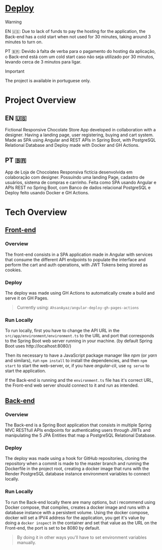 # [Deploy](https://edhet.github.io/ChocolateStore-Frontend/)

> [!WARNING]  
> EN 🇺🇸: Due to lack of funds to pay the hosting for the application, the Back-end has a cold start when not used for 30 minutes, taking around 3 minutes to turn on.
> 
> PT 🇧🇷: Devido à falta de verba para o pagamento do hosting da aplicação, o Back-end está com um cold start caso não seja utilizado por 30 minutos, levando cerca de 3 minutos para ligar.

> [!IMPORTANT]  
> The project is available in portuguese only.

# Project Overview

## EN 🇺🇸

Fictional Responsive Chocolate Store App developed in collaboration with a designer. Having a landing page, user registering, buying and cart system. Made as SPA using Angular and REST APIs in Spring Boot, with PostgreSQL Relational Database and Deploy made with Docker and GH Actions.

## PT 🇧🇷

App de Loja de Chocolates Responsiva fictícia desenvolvida em colaboração com designer. Possuíndo uma landing Page, cadastro de usuários, sistema de compras e carrinho. Feita como SPA usando Angular e APIs REST no Spring Boot, com Banco de dados relacional PostgreSQL e Deploy feito usando Docker e GH Actions.

# Tech Overview
## [Front-end](https://github.com/Edhet/ChocolateStore-Frontend/)

### Overview

The front-end consists in a SPA application made in Angular with services that consume the different API endpoints to populate the interface and perform the cart and auth operations, with JWT Tokens being stored as cookies.

### Deploy

The deploy was made using GH Actions to automatically create a build and serve it on GH Pages. 
> Currently using: `AhsanAyaz/angular-deploy-gh-pages-actions`

### Run Locally

To run locally, first you have to change the API URL in the `src/app/environment/environment.ts` to the URL and port that corresponds to the Spring Boot web server running in your machine. (by default Spring Boot uses http://localhost:8080/)

Then its necessary to have a JavaScript package manager like _npm_ (or _yarn_ and similars), run `npm install` to install the dependencies, and then `npm start` to start the web-server, or, if you have _angular-cli_, use `ng serve` to start the application.

If the Back-end is running and the `environment.ts` file has it's correct URL, the Front-end web server should connect to it and run as intended.

## [Back-end](https://github.com/Edhet/ChocolateStore-Backend/)

### Overview

The Back-end is a Spring Boot application that consists in multiple Spring MVC RESTfull APIs endpoints for authenticating users through JWTs and manipulating the 5 JPA Entities that map a PostgreSQL Relational Database.

### Deploy

The deploy was made using a hook for GitHub repositories, cloning the repository when a commit is made to the master branch and running the Dockerfile in the project root, creating a docker image that runs with the Render PostgreSQL database instance environment variables to connect locally.

### Run Locally

To run the Back-end locally there are many options, but i recommend using Docker compose, that compiles, creates a docker image and runs with a database instance with a persistent volume. Using the docker compose, docker will set a IPV4 address for the application, you get it's value by doing a `docker inspect` in the container and set that value as the URL on the Front-end, the port is set to be 8080 by default.

> By doing it in other ways you'll have to set environment variables manually.